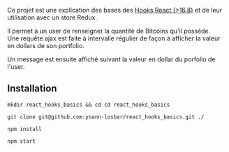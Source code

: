 Ce projet est une explication des bases des [Hooks React (>16.8)](https://www.google.com) et de leur utilisation avec un store Redux. <br/>

Il permet à un user de renseigner la quantité de Bitcoins qu'il possède.<br/>
Une requête ajax est faite à intervalle régulier de façon à afficher la valeur en dollars
de son portfolio. </br>

Un message est ensuite affiché suivant la valeur en dollar du porfolio de l'user.

## Installation

`mkdir react_hooks_basics && cd cd react_hooks_basics`

`git clone git@github.com:yoann-losbar/react_hooks_basics.git ./`

`npm install`

`npm start`
